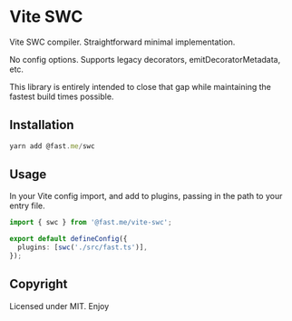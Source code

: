 # Vite SWC

Vite SWC compiler. Straightforward minimal implementation.

No config options. Supports legacy decorators, emitDecoratorMetadata, etc.

This library is entirely intended to close that gap while maintaining the fastest build times possible.

## Installation

```ts
yarn add @fast.me/swc
```

## Usage

In your Vite config import, and add to plugins, passing in the path to your entry file.

```ts
import { swc } from '@fast.me/vite-swc';

export default defineConfig({
  plugins: [swc('./src/fast.ts')],
});
```

## Copyright

Licensed under MIT. Enjoy
